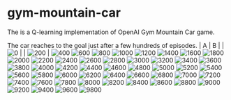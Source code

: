 # gym-mountain-car
The is a Q-learning implementation of OpenAI Gym Mountain Car game.

The car reaches to the goal just after a few hundreds of episodes.
| A | B |
| ![0](https://user-images.githubusercontent.com/20484865/139605337-0a1c6287-f156-4fa0-89c1-8aed90142007.gif) |
| ![200](https://user-images.githubusercontent.com/20484865/139605338-d1e26c92-7ae6-4430-b614-446f06eca3f1.gif) |
![400](https://user-images.githubusercontent.com/20484865/139605339-265071a3-78ea-48a1-9bbd-44e2cb4e09aa.gif)
![600](https://user-images.githubusercontent.com/20484865/139605340-050538b0-7174-4607-a4bd-4548d43123e8.gif)
![800](https://user-images.githubusercontent.com/20484865/139605341-975d20d9-d7a6-4881-b254-b986de678e64.gif)
![1000](https://user-images.githubusercontent.com/20484865/139605342-c4fef9d0-a10a-4542-a346-8d68991b4ddd.gif)
![1200](https://user-images.githubusercontent.com/20484865/139605343-0875b2bc-d8b3-4843-bd43-7836afcead14.gif)
![1400](https://user-images.githubusercontent.com/20484865/139605345-d760b90c-7761-4fd0-b434-15ab7e2f89da.gif)
![1600](https://user-images.githubusercontent.com/20484865/139605346-6765f775-9810-4875-9266-326d1769085b.gif)
![1800](https://user-images.githubusercontent.com/20484865/139605347-d237cff5-193a-460f-b440-4417d1ab518d.gif)
![2000](https://user-images.githubusercontent.com/20484865/139605348-cba9f297-b659-4578-a08f-286f46ac153d.gif)
![2200](https://user-images.githubusercontent.com/20484865/139605349-cea55c22-e94b-4d5e-b71f-2f82c7665031.gif)
![2400](https://user-images.githubusercontent.com/20484865/139605351-77e8f7cf-a743-4f0f-ab54-af7259569945.gif)
![2600](https://user-images.githubusercontent.com/20484865/139605352-b6dcd72c-9c1d-4314-a72e-4a6cd5f26e4e.gif)
![2800](https://user-images.githubusercontent.com/20484865/139605353-1a41415d-e229-4ea4-a036-af38e293809d.gif)
![3000](https://user-images.githubusercontent.com/20484865/139605356-67bbd3c0-2a9e-469f-9e60-7eee50756a54.gif)
![3200](https://user-images.githubusercontent.com/20484865/139605357-d290baaa-c8fb-4023-b19e-e0b4ea37df37.gif)
![3400](https://user-images.githubusercontent.com/20484865/139605358-f5760d57-0bcd-48d1-862e-805bb3d0509d.gif)
![3600](https://user-images.githubusercontent.com/20484865/139605359-745b0261-9f7b-4aeb-bc96-b00a59bf62c5.gif)
![3800](https://user-images.githubusercontent.com/20484865/139605360-197074ae-b1cc-432a-9340-fef15d7600d7.gif)
![4000](https://user-images.githubusercontent.com/20484865/139605362-1861a29e-923e-4221-a078-fc48098f8e98.gif)
![4200](https://user-images.githubusercontent.com/20484865/139605363-9a5c2852-0324-4d68-9407-16ce9cfb0d14.gif)
![4400](https://user-images.githubusercontent.com/20484865/139605364-07534e89-2a3a-4e63-bfe4-8d637cc7cf6b.gif)
![4600](https://user-images.githubusercontent.com/20484865/139605365-bb87cd07-0c06-437e-8449-6170e95be381.gif)
![4800](https://user-images.githubusercontent.com/20484865/139605366-07651313-06ff-4b85-97d4-24bfc296f695.gif)
![5000](https://user-images.githubusercontent.com/20484865/139605367-9159d9dc-bd95-4618-9211-dacfe214e7ba.gif)
![5200](https://user-images.githubusercontent.com/20484865/139605368-9ebffc8c-1e86-4cd2-b136-1993344fd40e.gif)
![5400](https://user-images.githubusercontent.com/20484865/139605370-76abcfd5-d8ed-4d23-9134-4e5aab049f16.gif)
![5600](https://user-images.githubusercontent.com/20484865/139605371-94aaec40-40cd-4a1e-ab68-2e496bc99bb3.gif)
![5800](https://user-images.githubusercontent.com/20484865/139605372-e29f4ed3-f089-4e01-a3e5-a912d7f76a35.gif)
![6000](https://user-images.githubusercontent.com/20484865/139605373-030c9aae-50c8-44c0-bd95-aa591b4eeb22.gif)
![6200](https://user-images.githubusercontent.com/20484865/139605374-af07e7aa-f9c9-462f-a8b2-a16ed16f672b.gif)
![6400](https://user-images.githubusercontent.com/20484865/139605375-46b23c49-137b-4f73-84c7-f8e91a96ddee.gif)
![6600](https://user-images.githubusercontent.com/20484865/139605376-edf3e283-c2d5-4d30-84d6-04d3c4e71b5f.gif)
![6800](https://user-images.githubusercontent.com/20484865/139605377-1e1579d8-0ed2-4e5d-8d68-1c519834689d.gif)
![7000](https://user-images.githubusercontent.com/20484865/139605378-878401ef-82bc-42ea-bbce-9b24e60711d3.gif)
![7200](https://user-images.githubusercontent.com/20484865/139605380-35085a13-dfd7-444b-bcd0-e78002612231.gif)
![7400](https://user-images.githubusercontent.com/20484865/139605381-4d417919-3678-4264-95ac-865a6f822422.gif)
![7600](https://user-images.githubusercontent.com/20484865/139605382-a5d72eca-5061-494c-a691-82a59903e3b5.gif)
![7800](https://user-images.githubusercontent.com/20484865/139605383-86d619aa-71bd-49f4-b75a-7cb833237b51.gif)
![8000](https://user-images.githubusercontent.com/20484865/139605384-ef869441-98f1-419c-840c-019d3d089432.gif)
![8200](https://user-images.githubusercontent.com/20484865/139605385-bdbbb4e8-fe22-47ed-a5cc-9bbdf22d1864.gif)
![8400](https://user-images.githubusercontent.com/20484865/139605386-2c262db4-ec59-4da8-b9b9-5af2648dbd5f.gif)
![8600](https://user-images.githubusercontent.com/20484865/139605387-c91a1d86-5677-423b-a903-a05529ff10cf.gif)
![8800](https://user-images.githubusercontent.com/20484865/139605389-9a67118d-dd24-43cf-93fc-4fc6a64e9160.gif)
![9000](https://user-images.githubusercontent.com/20484865/139605390-55ff133e-b490-4210-bea8-83932600a649.gif)
![9200](https://user-images.githubusercontent.com/20484865/139605391-fdf24507-e0c7-4913-96dd-9ffca4e27da7.gif)
![9400](https://user-images.githubusercontent.com/20484865/139605393-1fcbf0c0-4b80-40e8-a770-1208a2cc7e6d.gif)
![9600](https://user-images.githubusercontent.com/20484865/139605394-16b16586-0890-4b0e-9862-7891b4384a6d.gif)
![9800](https://user-images.githubusercontent.com/20484865/139605395-c63a9f7b-b298-4591-a252-bab415e6af4e.gif)
